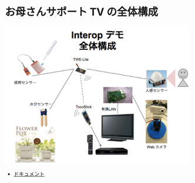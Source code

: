 # お母さんサポート TV の全体構成

![Overall](https://raw.githubusercontent.com/team-nekobus/main-repo/master/img/overall.png)

- [ドキュメント](https://docs.google.com/presentation/d/1GeGY4O0QHFScKmj3vDYZeAYP074mWg0R7-s4nhfAEIY/)
